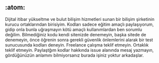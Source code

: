 ## :atom:
Dijital itibar yükseltme ve bulut bilişim hizmetleri sunan bir bilişim şirketinin kurucu ortaklarından birisiyim. Kodları sadece eğitim amaçlı paylaşıyorum, gidip onla bunla uğraşmayın kötü amaçlı kullanımlardan ben sorumlu değilim. Bilmediğiniz kodu kendi sitenizde denemeyin, başka sitede de denemeyin, önce öğrenin sonra gerekli güvenlik önlemlerini alarak bir test sunucusunda kodları deneyin. Freelance çalışma teklif etmeyin. Ortaklık teklif etmeyin. Paylaştğım kodlar hakkında issue alanında mesaj yazmayın, gördüğünüzün anlamını bilmiyorsanız burada işiniz yoktur arkadaşlar.
